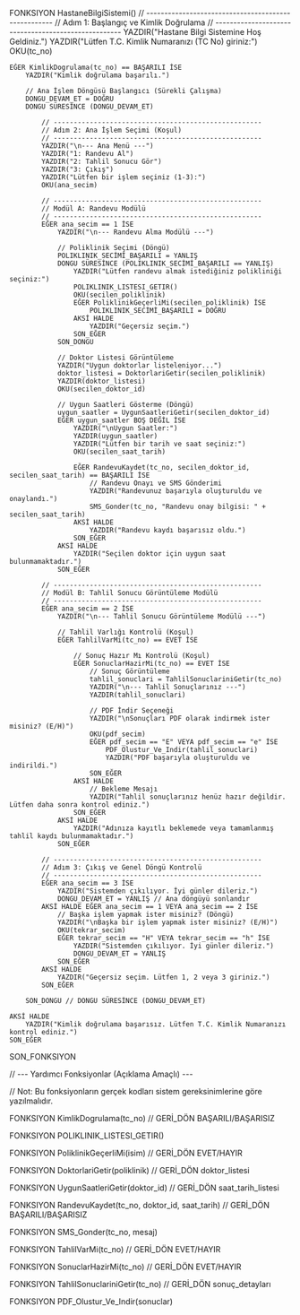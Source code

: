 FONKSIYON HastaneBilgiSistemi() 
    // ----------------------------------------------------
    // Adım 1: Başlangıç ve Kimlik Doğrulama
    // ----------------------------------------------------
    YAZDIR("Hastane Bilgi Sistemine Hoş Geldiniz.")
    YAZDIR("Lütfen T.C. Kimlik Numaranızı (TC No) giriniz:")
    OKU(tc_no)
    
    EĞER KimlikDogrulama(tc_no) == BAŞARILI İSE
        YAZDIR("Kimlik doğrulama başarılı.")
        
        // Ana İşlem Döngüsü Başlangıcı (Sürekli Çalışma)
        DONGU_DEVAM_ET = DOĞRU
        DONGU SÜRESİNCE (DONGU_DEVAM_ET)
            
            // ----------------------------------------------------
            // Adım 2: Ana İşlem Seçimi (Koşul)
            // ----------------------------------------------------
            YAZDIR("\n--- Ana Menü ---")
            YAZDIR("1: Randevu Al")
            YAZDIR("2: Tahlil Sonucu Gör")
            YAZDIR("3: Çıkış")
            YAZDIR("Lütfen bir işlem seçiniz (1-3):")
            OKU(ana_secim)

            // ----------------------------------------------------
            // Modül A: Randevu Modülü
            // ----------------------------------------------------
            EĞER ana_secim == 1 İSE
                YAZDIR("\n--- Randevu Alma Modülü ---")
                
                // Poliklinik Seçimi (Döngü)
                POLIKLINIK_SECİMİ_BAŞARILI = YANLIŞ
                DONGU SÜRESİNCE (POLIKLINIK_SECİMİ_BAŞARILI == YANLIŞ)
                    YAZDIR("Lütfen randevu almak istediğiniz polikliniği seçiniz:")
                    POLIKLINIK_LISTESI_GETIR()
                    OKU(secilen_poliklinik)
                    EĞER PoliklinikGeçerliMi(secilen_poliklinik) İSE
                        POLIKLINIK_SECİMİ_BAŞARILI = DOĞRU
                    AKSİ HALDE
                        YAZDIR("Geçersiz seçim.")
                    SON_EĞER
                SON_DONGU
                
                // Doktor Listesi Görüntüleme
                YAZDIR("Uygun doktorlar listeleniyor...")
                doktor_listesi = DoktorlariGetir(secilen_poliklinik)
                YAZDIR(doktor_listesi)
                OKU(secilen_doktor_id)

                // Uygun Saatleri Gösterme (Döngü)
                uygun_saatler = UygunSaatleriGetir(secilen_doktor_id)
                EĞER uygun_saatler BOŞ DEĞİL İSE
                    YAZDIR("\nUygun Saatler:")
                    YAZDIR(uygun_saatler)
                    YAZDIR("Lütfen bir tarih ve saat seçiniz:")
                    OKU(secilen_saat_tarih)
                    
                    EĞER RandevuKaydet(tc_no, secilen_doktor_id, secilen_saat_tarih) == BAŞARILI İSE
                        // Randevu Onayı ve SMS Gönderimi
                        YAZDIR("Randevunuz başarıyla oluşturuldu ve onaylandı.")
                        SMS_Gonder(tc_no, "Randevu onay bilgisi: " + secilen_saat_tarih)
                    AKSİ HALDE
                        YAZDIR("Randevu kaydı başarısız oldu.")
                    SON_EĞER
                AKSİ HALDE
                    YAZDIR("Seçilen doktor için uygun saat bulunmamaktadır.")
                SON_EĞER
            
            // ----------------------------------------------------
            // Modül B: Tahlil Sonucu Görüntüleme Modülü
            // ----------------------------------------------------
            EĞER ana_secim == 2 İSE
                YAZDIR("\n--- Tahlil Sonucu Görüntüleme Modülü ---")
                
                // Tahlil Varlığı Kontrolü (Koşul)
                EĞER TahlilVarMi(tc_no) == EVET İSE
                    
                    // Sonuç Hazır Mı Kontrolü (Koşul)
                    EĞER SonuclarHazirMi(tc_no) == EVET İSE
                        // Sonuç Görüntüleme
                        tahlil_sonuclari = TahlilSonuclariniGetir(tc_no)
                        YAZDIR("\n--- Tahlil Sonuçlarınız ---")
                        YAZDIR(tahlil_sonuclari) 
                        
                        // PDF İndir Seçeneği
                        YAZDIR("\nSonuçları PDF olarak indirmek ister misiniz? (E/H)")
                        OKU(pdf_secim)
                        EĞER pdf_secim == "E" VEYA pdf_secim == "e" İSE
                            PDF_Olustur_Ve_Indir(tahlil_sonuclari)
                            YAZDIR("PDF başarıyla oluşturuldu ve indirildi.")
                        SON_EĞER
                    AKSİ HALDE
                        // Bekleme Mesajı
                        YAZDIR("Tahlil sonuçlarınız henüz hazır değildir. Lütfen daha sonra kontrol ediniz.")
                    SON_EĞER
                AKSİ HALDE
                    YAZDIR("Adınıza kayıtlı beklemede veya tamamlanmış tahlil kaydı bulunmamaktadır.")
                SON_EĞER
            
            // ----------------------------------------------------
            // Adım 3: Çıkış ve Genel Döngü Kontrolü
            // ----------------------------------------------------
            EĞER ana_secim == 3 İSE
                YAZDIR("Sistemden çıkılıyor. İyi günler dileriz.")
                DONGU_DEVAM_ET = YANLIŞ // Ana döngüyü sonlandır
            AKSİ HALDE EĞER ana_secim == 1 VEYA ana_secim == 2 İSE
                // Başka işlem yapmak ister misiniz? (Döngü)
                YAZDIR("\nBaşka bir işlem yapmak ister misiniz? (E/H)")
                OKU(tekrar_secim)
                EĞER tekrar_secim == "H" VEYA tekrar_secim == "h" İSE
                    YAZDIR("Sistemden çıkılıyor. İyi günler dileriz.")
                    DONGU_DEVAM_ET = YANLIŞ
                SON_EĞER
            AKSİ HALDE
                YAZDIR("Geçersiz seçim. Lütfen 1, 2 veya 3 giriniz.")
            SON_EĞER

        SON_DONGU // DONGU SÜRESİNCE (DONGU_DEVAM_ET)
        
    AKSİ HALDE
        YAZDIR("Kimlik doğrulama başarısız. Lütfen T.C. Kimlik Numaranızı kontrol ediniz.")
    SON_EĞER

SON_FONKSIYON

// --- Yardımcı Fonksiyonlar (Açıklama Amaçlı) --- 

// Not: Bu fonksiyonların gerçek kodları sistem gereksinimlerine göre yazılmalıdır.

FONKSIYON KimlikDogrulama(tc_no) // GERİ_DÖN BAŞARILI/BAŞARISIZ

FONKSIYON POLIKLINIK_LISTESI_GETIR() 

FONKSIYON PoliklinikGeçerliMi(isim) // GERİ_DÖN EVET/HAYIR

FONKSIYON DoktorlariGetir(poliklinik) // GERİ_DÖN doktor_listesi

FONKSIYON UygunSaatleriGetir(doktor_id) // GERİ_DÖN saat_tarih_listesi

FONKSIYON RandevuKaydet(tc_no, doktor_id, saat_tarih) // GERİ_DÖN BAŞARILI/BAŞARISIZ

FONKSIYON SMS_Gonder(tc_no, mesaj)

FONKSIYON TahlilVarMi(tc_no) // GERİ_DÖN EVET/HAYIR

FONKSIYON SonuclarHazirMi(tc_no) // GERİ_DÖN EVET/HAYIR

FONKSIYON TahlilSonuclariniGetir(tc_no) // GERİ_DÖN sonuç_detayları

FONKSIYON PDF_Olustur_Ve_Indir(sonuclar)
